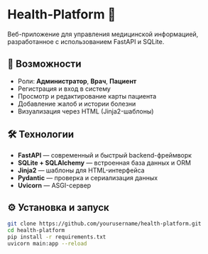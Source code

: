 # Health-Platform 🏥

Веб-приложение для управления медицинской информацией, разработанное с использованием FastAPI и SQLite.

## 🚀 Возможности

- Роли: **Администратор**, **Врач**, **Пациент**
- Регистрация и вход в систему
- Просмотр и редактирование карты пациента
- Добавление жалоб и истории болезни
- Визуализация через HTML (Jinja2-шаблоны)

## 🛠️ Технологии

- **FastAPI** — современный и быстрый backend-фреймворк
- **SQLite + SQLAlchemy** — встроенная база данных и ORM
- **Jinja2** — шаблоны для HTML-интерфейса
- **Pydantic** — проверка и сериализация данных
- **Uvicorn** — ASGI-сервер

## ⚙️ Установка и запуск

```bash
git clone https://github.com/yourusername/health-platform.git
cd health-platform
pip install -r requirements.txt
uvicorn main:app --reload
